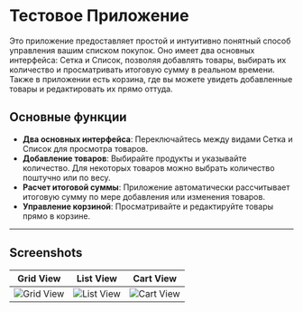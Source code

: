 # Тестовое Приложение

Это приложение предоставляет простой и интуитивно понятный способ управления вашим списком покупок. Оно имеет два основных интерфейса: Сетка и Список, позволяя добавлять товары, выбирать их количество и просматривать итоговую сумму в реальном времени. Также в приложении есть корзина, где вы можете увидеть добавленные товары и редактировать их прямо оттуда.

## Основные функции
- **Два основных интерфейса**: Переключайтесь между видами Сетка и Список для просмотра товаров.
- **Добавление товаров**: Выбирайте продукты и указывайте количество. Для некоторых товаров можно выбрать количество поштучно или по весу.
- **Расчет итоговой суммы**: Приложение автоматически рассчитывает итоговую сумму по мере добавления или изменения товаров.
- **Управление корзиной**: Просматривайте и редактируйте товары прямо в корзине.

---

## Screenshots

| Grid View | List View | Cart View |
|:---------:|:---------:|:---------:|
| ![Grid View](https://github.com/user-attachments/assets/a083f540-a1d3-4c37-9e73-810a77606d27) | ![List View](https://github.com/user-attachments/assets/499faedc-e6ac-4af4-b87a-a7861057451a) | ![Cart View](https://github.com/user-attachments/assets/9552ffc3-e06f-4209-87f7-63ae480e4bd3) |

